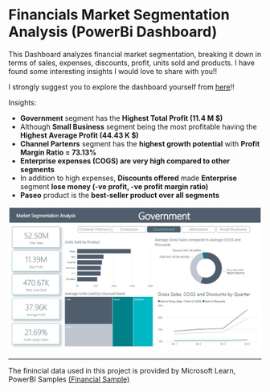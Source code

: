 # Financials Market Segmentation Analysis (PowerBi Dashboard)

This Dashboard analyzes financial market segmentation, breaking it down in terms of sales, expenses, discounts, profit, units sold and products.
I have found some interesting insights I would love to share with you!!

I strongly suggest you to explore the dashboard yourself from [here](https://www.novypro.com/project/market-segmentation-analysis)!!

Insights:

- <b>Government</b> segment has the <b>Highest Total Profit (11.4 M $)</b>
- Although <b>Small Business</b> segment being the most profitable having the <b>Highest Average Profit (44.43 K $)</b>
- <b>Channel Partenrs</b> segment has the <b>highest growth potential</b> with <b>Profit Margin Ratio = 73.13%</b>
- <b>Enterprise expenses (COGS) are very high compared to other segments</b>
- In addition to high expenses, <b>Discounts offered</b> made <b>Enterprise</b> segment <b>lose money (-ve profit, -ve profit margin ratio)</b>
- <b>Paseo</b> product is the <b>best-seller product over all segments</b>

![FMSA Dashboard](FMSA_Dashboard.jpg)

------

The finincial data used in this project is provided by Microsoft Learn, PowerBI Samples [(Financial Sample)](https://learn.microsoft.com/en-us/power-bi/create-reports/sample-financial-download)
